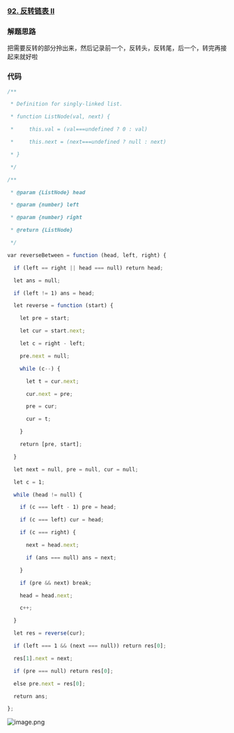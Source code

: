 ### [92. 反转链表 II](https://leetcode-cn.com/problems/reverse-linked-list-ii/)

### 解题思路

把需要反转的部分拎出来，然后记录前一个，反转头，反转尾，后一个，转完再接起来就好啦

### 代码

```javascript
/**

 * Definition for singly-linked list.

 * function ListNode(val, next) {

 *     this.val = (val===undefined ? 0 : val)

 *     this.next = (next===undefined ? null : next)

 * }

 */

/**

 * @param {ListNode} head

 * @param {number} left

 * @param {number} right

 * @return {ListNode}

 */

var reverseBetween = function (head, left, right) {

  if (left == right || head === null) return head;

  let ans = null;

  if (left != 1) ans = head;

  let reverse = function (start) {

    let pre = start;

    let cur = start.next;

    let c = right - left;

    pre.next = null;

    while (c--) {

      let t = cur.next;

      cur.next = pre;

      pre = cur;

      cur = t;

    }

    return [pre, start];

  }

  let next = null, pre = null, cur = null;

  let c = 1;

  while (head != null) {

    if (c === left - 1) pre = head;

    if (c === left) cur = head;

    if (c === right) {

      next = head.next;

      if (ans === null) ans = next;

    }

    if (pre && next) break;

    head = head.next;

    c++;

  }

  let res = reverse(cur);

  if (left === 1 && (next === null)) return res[0];

  res[1].next = next;

  if (pre === null) return res[0];

  else pre.next = res[0];

  return ans;

};
```

![image.png](https://pic.leetcode-cn.com/1646551741-TjiIyV-image.png)
